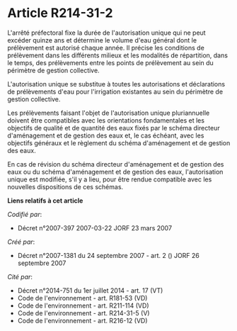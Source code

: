 # Article R214-31-2

L'arrêté préfectoral fixe la durée de l'autorisation unique qui ne peut excéder quinze ans et détermine le volume d'eau
général dont le prélèvement est autorisé chaque année. Il précise les conditions de prélèvement dans les différents milieux
et les modalités de répartition, dans le temps, des prélèvements entre les points de prélèvement au sein du périmètre de
gestion collective.

L'autorisation unique se substitue à toutes les autorisations et déclarations de prélèvements d'eau pour l'irrigation
existantes au sein du périmètre de gestion collective.

Les prélèvements faisant l'objet de l'autorisation unique pluriannuelle doivent être compatibles avec les orientations
fondamentales et les objectifs de qualité et de quantité des eaux fixés par le schéma directeur d'aménagement et de gestion
des eaux et, le cas échéant, avec les objectifs généraux et le règlement du schéma d'aménagement et de gestion des eaux.

En cas de révision du schéma directeur d'aménagement et de gestion des eaux ou du schéma d'aménagement et de gestion des
eaux, l'autorisation unique est modifiée, s'il y a lieu, pour être rendue compatible avec les nouvelles dispositions de ces
schémas.

**Liens relatifs à cet article**

_Codifié par_:

  - Décret n°2007-397 2007-03-22 JORF 23 mars 2007

_Créé par_:

  - Décret n°2007-1381 du 24 septembre 2007 - art. 2 () JORF 26 septembre 2007

_Cité par_:

  - Décret n°2014-751 du 1er juillet 2014 - art. 17 (VT)
  - Code de l'environnement - art. R181-53 (VD)
  - Code de l'environnement - art. R211-114 (VD)
  - Code de l'environnement - art. R214-31-5 (V)
  - Code de l'environnement - art. R216-12 (VD)
